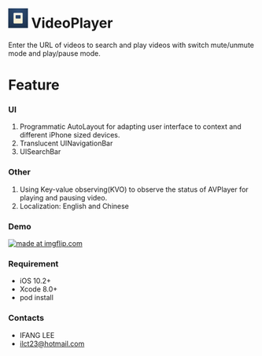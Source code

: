 # <kbd><img src=https://github.com/HsiaoAi/VideoPlayer/blob/master/Video_Player/Assets.xcassets/AppIcon.appiconset/iPad_Spotlight_iOS7-10_40pt%402x-1.png width="40"></kbd>  VideoPlayer
Enter the URL of videos to search and play videos with switch mute/unmute mode and play/pause mode. 

# Feature
### UI
1. Programmatic AutoLayout for adapting user interface to context and different iPhone sized devices.
2. Translucent UINavigationBar
3. UISearchBar

### Other
1. Using Key-value observing(KVO) to observe the status of AVPlayer for playing and pausing video.
2. Localization: English and Chinese 

### Demo
  <a href="https://imgflip.com/gif/22yt9y"><img src="https://i.imgflip.com/22yt9y.gif" title="made at imgflip.com"/></a>
    
### Requirement
- iOS 10.2+
- Xcode 8.0+
- pod install

### Contacts
- IFANG LEE
- ilct23@hotmail.com






